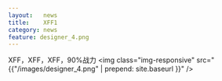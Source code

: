 ```yaml
--- 
layout:   news
title:    XFF1
category: news
feature: designer_4.png
---
```


XFF，XFF，XFF，90%战力 <!--break-->
<img class="img-responsive" src="{{"/images/designer_4.png" | prepend: site.baseurl }}" />
